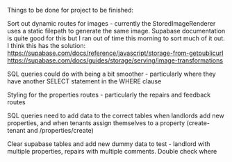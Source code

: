 Things to be done for project to be finished:

Sort out dynamic routes for images - currently the StoredImageRenderer uses a static filepath to generate the same image.
Supabase documentation is quite good for this but I ran out of time this morning to sort much of it out.
I think this has the solution:
https://supabase.com/docs/reference/javascript/storage-from-getpublicurl
https://supabase.com/docs/guides/storage/serving/image-transformations

SQL queries could do with being a bit smoother - particularly where they have another SELECT statement in the WHERE clause

Styling for the properties routes - particularly the repairs and feedback routes

SQL queries need to add data to the correct tables when landlords add new properties, and when tenants assign themselves to a property (create-tenant and /properties/create)

Clear supabase tables and add new dummy data to test - landlord with multiple properties, repairs with multiple comments. Double check where
